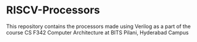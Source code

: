 # RISCV-Processors

This repository contains the processors made using Verilog as a part of the course CS F342 Computer Architecture at BITS Pilani, Hyderabad Campus
